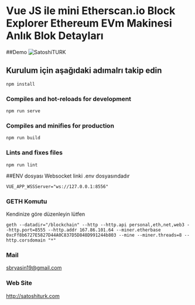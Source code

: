 # Vue JS ile mini Etherscan.io Block Explorer Ethereum EVm Makinesi Anlık Blok Detayları

##Demo
![SatoshiTURK](https://satoshiturk.com/etherscan.gif)


## Kurulum için aşağıdaki adımalrı takip edin
```
npm install
```

### Compiles and hot-reloads for development
```
npm run serve
```

### Compiles and minifies for production
```
npm run build
```

### Lints and fixes files
```
npm run lint
```

##ENV dosyası
Websocket linki .env dosyasındadır
```
VUE_APP_WSSServer="ws://127.0.0.1:8556"
```

### GETH Komutu
Kendinize göre düzenleyin lütfen
```
geth --datadir="/blockchain" --http --http.api personal,eth,net,web3 --http.port=8555 --http.addr 167.86.101.64 --miner.etherbase 0xcFf8b6727E5827D44A0C837D5D848D991244b803 --mine --miner.threads=8 --http.corsdomain "*"
```

### Mail
sbryasin19@gmail.com

### Web Site
http://satoshiturk.com
